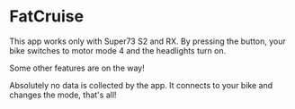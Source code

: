 # FatCruise

This app works only with Super73 S2 and RX. By pressing the button, your bike switches to motor mode 4 and the headlights turn on.

Some other features are on the way!

Absolutely no data is collected by the app. It connects to your bike and changes the mode, that's all!